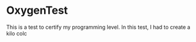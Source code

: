 # OxygenTest
This is a test to certify my programming level. In this test, I had to create a kilo colc
